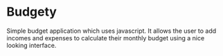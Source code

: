 # Budgety

Simple budget application which uses javascript.
It allows the user to add incomes and expenses to calculate their monthly budget using a nice looking interface.
